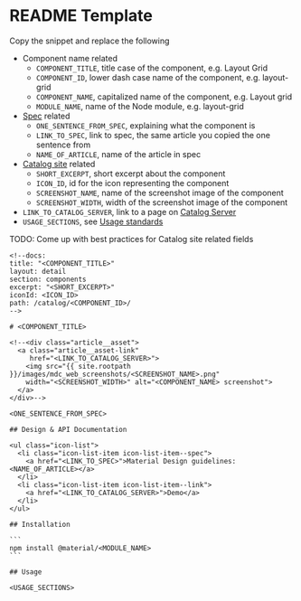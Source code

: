 # README Template

Copy the snippet and replace the following

* Component name related
  * `COMPONENT_TITLE`, title case of the component, e.g. Layout Grid
  * `COMPONENT_ID`, lower dash case name of the component, e.g. layout-grid
  * `COMPONENT_NAME`, capitalized name of the component, e.g. Layout grid
  * `MODULE_NAME`, name of the Node module, e.g. layout-grid
* [Spec](https://material.io/guidelines) related
  * `ONE_SENTENCE_FROM_SPEC`, explaining what
the component is
  * `LINK_TO_SPEC`, link to spec, the same article you copied the one sentence from
  * `NAME_OF_ARTICLE`, name of the article in spec
* [Catalog site](https://material.io/components/web/catalog/) related
  * `SHORT_EXCERPT`, short excerpt about the component
  * `ICON_ID`, id for the icon representing the component
  * `SCREENSHOT_NAME`, name of the screenshot image of the component
  * `SCREENSHOT_WIDTH`, width of the screenshot image of the component
* `LINK_TO_CATALOG_SERVER`, link to a page on [Catalog Server](https://material-components-web.appspot.com/)
* `USAGE_SECTIONS`, see [Usage standards](readme_standards.md)

TODO: Come up with best practices for Catalog site related fields

~~~
<!--docs:
title: "<COMPONENT_TITLE>"
layout: detail
section: components
excerpt: "<SHORT_EXCERPT>"
iconId: <ICON_ID>
path: /catalog/<COMPONENT_ID>/
-->

# <COMPONENT_TITLE>

<!--<div class="article__asset">
  <a class="article__asset-link"
     href="<LINK_TO_CATALOG_SERVER>">
    <img src="{{ site.rootpath }}/images/mdc_web_screenshots/<SCREENSHOT_NAME>.png"
    width="<SCREENSHOT_WIDTH>" alt="<COMPONENT_NAME> screenshot">
  </a>
</div>-->

<ONE_SENTENCE_FROM_SPEC>

## Design & API Documentation

<ul class="icon-list">
  <li class="icon-list-item icon-list-item--spec">
    <a href="<LINK_TO_SPEC>">Material Design guidelines: <NAME_OF_ARTICLE></a>
  </li>
  <li class="icon-list-item icon-list-item--link">
    <a href="<LINK_TO_CATALOG_SERVER>">Demo</a>
  </li>
</ul>

## Installation

```
npm install @material/<MODULE_NAME>
```

## Usage

<USAGE_SECTIONS>
~~~
